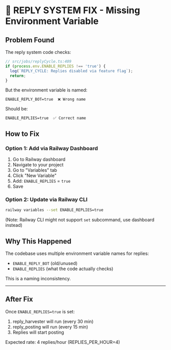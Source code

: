 # 🚨 REPLY SYSTEM FIX - Missing Environment Variable

## Problem Found

The reply system code checks:
```typescript
// src/jobs/replyCycle.ts:409
if (process.env.ENABLE_REPLIES !== 'true') {
  log(`REPLY_CYCLE: Replies disabled via feature flag`);
  return;
}
```

But the environment variable is named:
```
ENABLE_REPLY_BOT=true  ❌ Wrong name
```

Should be:
```
ENABLE_REPLIES=true  ✅ Correct name
```

## How to Fix

### Option 1: Add via Railway Dashboard
1. Go to Railway dashboard
2. Navigate to your project
3. Go to "Variables" tab
4. Click "New Variable"
5. Add: `ENABLE_REPLIES` = `true`
6. Save

### Option 2: Update via Railway CLI
```bash
railway variables --set ENABLE_REPLIES=true
```

(Note: Railway CLI might not support `set` subcommand, use dashboard instead)

## Why This Happened

The codebase uses multiple environment variable names for replies:
- `ENABLE_REPLY_BOT` (old/unused)
- `ENABLE_REPLIES` (what the code actually checks)

This is a naming inconsistency.

---

## After Fix

Once `ENABLE_REPLIES=true` is set:
1. reply_harvester will run (every 30 min)
2. reply_posting will run (every 15 min)  
3. Replies will start posting

Expected rate: 4 replies/hour (REPLIES_PER_HOUR=4)
